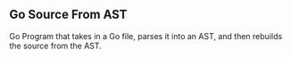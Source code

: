 ## Go Source From AST  
Go Program that takes in a Go file, parses it into an AST, and then rebuilds the source from the AST.  

